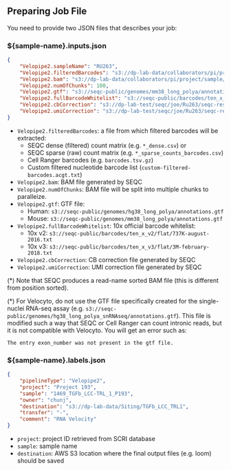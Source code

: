 ## Preparing Job File

You need to provide two JSON files that describes your job:

### ${sample-name}.inputs.json

```json
{
    "Velopipe2.sampleName": "RU263",
    "Velopipe2.filteredBarcodes": "s3://dp-lab-data/collaborators/pi/project/sample/..._dense.csv",
    "Velopipe2.bam": "s3://dp-lab-data/collaborators/pi/project/sample/..._Aligned.out.sorted.bam",
    "Velopipe2.numOfChunks": 100,
    "Velopipe2.gtf": "s3://seqc-public/genomes/mm38_long_polya/annotations.gtf",
    "Velopipe2.fullBarcodeWhitelist": "s3://seqc-public/barcodes/ten_x_v3/flat/3M-february-2018.txt",
    "Velopipe2.cbCorrection": "s3://dp-lab-test/seqc/joe/Ru263/seqc-results-v2/941_Ru263_IGO_09507_10_cb-correction.csv.gz",
    "Velopipe2.umiCorrection": "s3://dp-lab-test/seqc/joe/Ru263/seqc-results-v2/941_Ru263_IGO_09507_10_umi-correction.csv.gz"
}
```

- `Velopipe2.filteredBarcodes`: a file from which filtered barcodes will be extracted:
  - SEQC dense (filtered) count matrix (e.g. `*_dense.csv`) or
  - SEQC sparse (raw) count matrix (e.g. `*_sparse_counts_barcodes.csv`)
  - Cell Ranger barcodes (e.g. `barcodes.tsv.gz`)
  - Custom filtered nucleotide barcode list (`custom-filtered-barcodes.acgt.txt`)
- `Velopipe2.bam`: BAM file generated by SEQC
- `Velopipe2.numOfChunks`: BAM file will be split into multiple chunks to paralleize.
- `Velopipe2.gtf`: GTF file:
  - Human: `s3://seqc-public/genomes/hg38_long_polya/annotations.gtf`
  - Mouse: `s3://seqc-public/genomes/mm38_long_polya/annotations.gtf`
- `Velopipe2.fullBarcodeWhitelist`: 10x official barcode whitelist:
  - 10x v2: `s3://seqc-public/barcodes/ten_x_v2/flat/737K-august-2016.txt`
  - 10x v3: `s3://seqc-public/barcodes/ten_x_v3/flat/3M-february-2018.txt`
- `Velopipe2.cbCorrection`: CB correction file generated by SEQC
- `Velopipe2.umiCorrection`: UMI correction file generated by SEQC

(*) Note that SEQC produces a read-name sorted BAM file (this is different from position sorted).

(*) For Velocyto, do not use the GTF file specifically created for the single-nuclei RNA-seq assay (e.g. `s3://seqc-public/genomes/hg38_long_polya_snRNAseq/annotations.gtf`). This file is modified such a way that SEQC or Cell Ranger can count intronic reads, but it is not compatible with Velocyto. You will get an error such as:

```
The entry exon_number was not present in the gtf file.
```

### ${sample-name}.labels.json

```json
{
    "pipelineType": "Velopipe2",
    "project": "Project 193",
    "sample": "1469_TGFb_LCC-TRL_1_P193",
    "owner": "chunj",
    "destination": "s3://dp-lab-data/Siting/TGFb_LCC_TRL1",
    "transfer": "-",
    "comment": "RNA Velocity"
}
```

- `project`: project ID retrieved from SCRI database
- `sample`: sample name
- `destination`: AWS S3 location where the final output files (e.g. loom) should be saved
